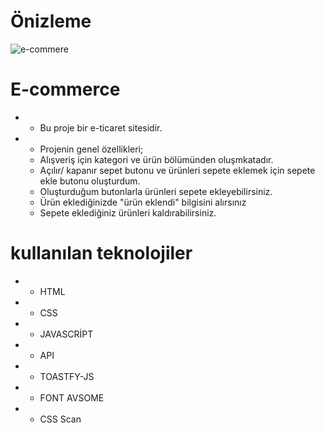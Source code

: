 # Önizleme

![e-commere](https://github.com/silan4/e-commerce/assets/147344710/c95217a7-6481-45e7-b91c-4848e5546092)


# E-commerce
 - -  Bu proje bir e-ticaret sitesidir.
 - -  Projenin genel özellikleri;
   -  Alışveriş için kategori ve ürün bölümünden oluşmkatadır.
   -  Açılır/ kapanır sepet butonu ve ürünleri sepete eklemek için sepete ekle butonu oluşturdum.
   -  Oluşturduğum butonlarla  ürünleri sepete ekleyebilirsiniz.
   -  Ürün eklediğinizde "ürün eklendi" bilgisini alırsınız
   -  Sepete eklediğiniz ürünleri kaldırabilirsiniz.



 # kullanılan teknolojiler
 - - HTML
 - - CSS 
 - - JAVASCRİPT
 - - API 
 - - TOASTFY-JS
 - - FONT AVSOME
 - - CSS Scan 

